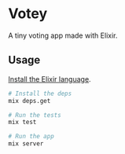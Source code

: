 Votey
=====

A tiny voting app made with Elixir.


## Usage

[Install the Elixir language](http://elixir-lang.org/install.html).

```sh
# Install the deps
mix deps.get

# Run the tests
mix test

# Run the app
mix server
```

